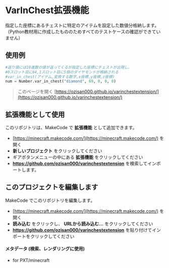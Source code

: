 # VarInChest拡張機能
指定した座標にあるチェストに特定のアイテムを設定した数値分格納します。
（Python教材用に作成したもののためすべてのテストケースの確認ができていません）

## 使用例
```python
#返り値には10進数の値が返ってくるが指定した座標にチェストが出現し、
#0スロット目に64,1スロット目に5個のダイヤモンドが格納される
#var_in_chest(アイテム,変換する数字,x座標,y座標,z座標)
num = Number.var_in_chest("diamond", 69, 0, 0, 0)
```



> このページを開く [https://ozisan000.github.io/varinchestextension/](https://ozisan000.github.io/varinchestextension/)

## 拡張機能として使用

このリポジトリは、MakeCode で **拡張機能** として追加できます。

* [https://minecraft.makecode.com/](https://minecraft.makecode.com/) を開く
* **新しいプロジェクト** をクリックしてください
* ギアボタンメニューの中にある **拡張機能** をクリックしてください
* **https://github.com/ozisan000/varinchestextension** を検索してインポートします。

## このプロジェクトを編集します

MakeCode でこのリポジトリを編集します。

* [https://minecraft.makecode.com/](https://minecraft.makecode.com/) を開く
* **読み込む** をクリックし、 **URLから読み込む...** をクリックしてください
* **https://github.com/ozisan000/varinchestextension** を貼り付けてインポートをクリックしてください

#### メタデータ (検索、レンダリングに使用)

* for PXT/minecraft
<script src="https://makecode.com/gh-pages-embed.js"></script><script>makeCodeRender("{{ site.makecode.home_url }}", "{{ site.github.owner_name }}/{{ site.github.repository_name }}");</script>
